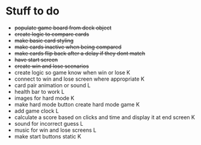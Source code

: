 # Stuff to do
* <del>populate game board from deck object</del>
* <del>create logic to compare cards</del>
* <del>make basic card styling</del>
* <del>make cards inactive when being compared</del>
* <del>make cards flip back after a delay if they dont match</del>
* <del>have start screen</del>
* <del>create win and lose scenarios</del>
* create logic so game know when win or lose K
* connect to win and lose screen where appropriate K
* card pair animation or sound L
* health bar to work L
* images for hard mode K
* make hard mode button create hard mode game K
* add game clock L
* calculate a score based on clicks and time and display it at end screen K
* sound for incorrect guess L
* music for win and lose screens L
* make start buttons static K
